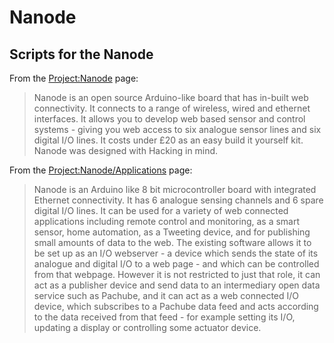 # Nanode
## Scripts for the Nanode

From the [Project:Nanode](https://wiki.london.hackspace.org.uk/view/Project:Nanode) page:
>Nanode is an open source Arduino-like board that has in-built web connectivity. It connects to a range of wireless, wired and ethernet interfaces. It allows you to develop web based sensor and control systems - giving you web access to six analogue sensor lines and six digital I/O lines. It costs under £20 as an easy build it yourself kit. Nanode was designed with Hacking in mind.

From the [Project:Nanode/Applications](https://wiki.london.hackspace.org.uk/view/Project:Nanode/Applications) page:
>Nanode is an Arduino like 8 bit microcontroller board with integrated Ethernet connectivity.
>It has 6 analogue sensing channels and 6 spare digital I/O lines.
>It can be used for a variety of web connected applications including remote control and monitoring, as a smart sensor, home automation, as a Tweeting device, and for publishing small amounts of data to the web.
>The existing software allows it to be set up as an I/O webserver - a device which sends the state of its analogue and digital I/O to a web page - and which can be controlled from that webpage.
>However it is not restricted to just that role, it can act as a publisher device and send data to an intermediary open data service such as Pachube, and it can act as a web connected I/O device, which subscribes to a Pachube data feed and acts according to the data received from that feed - for example setting its I/O, updating a display or controlling some actuator device. 
